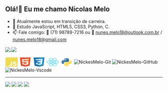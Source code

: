 ## Olá!👋 Eu me chamo Nicolas Melo

- 🔭 Atualmente estou em transição de carreira.
- 🌱 Estudo JavaScript, HTML5, CSS3, Python, C.
- 📫 Fale comigo: 📱 (71) 98789-7216 ou 📨 nunes.melo18@outlook.com.br / nunes.melo18@gmail.com
<picture>
  <a href="https://github.com/nickesmelo/github-readme-stats">
    <img height=180 align="center" src="https://github-readme-stats.vercel.app/api?username=nickesmelo&theme=dracula&show_icons=true&layout=compact" />
  </a>
</picture>
<picture>
<a href="https://github.com/anuraghazra/convoychat">
    <img height=180 align="center" src="https://github-readme-stats.vercel.app/api/top-langs?username=nickesmelo&layout=compact&langs_count=8&card_width=320&theme=dracula&show_icons=false" />
</a>
</picture>

<div style="display: inline_block"><br>
  <img align="center" alt="NickesMelo-Js" height="30" width="40" src="https://raw.githubusercontent.com/devicons/devicon/master/icons/javascript/javascript-plain.svg">
  <img align="center" alt="NickesMelo-HTML" height="30" width="40" src="https://raw.githubusercontent.com/devicons/devicon/master/icons/html5/html5-original.svg">
  <img align="center" alt="NickesMelo-CSS" height="30" width="40" src="https://raw.githubusercontent.com/devicons/devicon/master/icons/css3/css3-original.svg">
  <img align="center" alt="NickesMelo-React" height="30" width="40" src="https://raw.githubusercontent.com/devicons/devicon/master/icons/react/react-original.svg">
  <img align="center" alt="NickesMelo-Python" height="30" width="40" src="https://raw.githubusercontent.com/devicons/devicon/master/icons/python/python-original.svg">
  <img align="center" alt="NickesMelo-Git" height="30" width="40" src="https://cdn.jsdelivr.net/gh/devicons/devicon@latest/icons/git/git-original.svg" />
  <img align="center" alt="NickesMelo-GitHub" height="30" width="80" src="https://img.shields.io/badge/GitHub-100000?style=for-the-badge&logo=github&logoColor=white"/>
  <img align="center" alt="NickesMelo-Vscode" height="30" width="40" src="https://cdn.jsdelivr.net/gh/devicons/devicon@latest/icons/vscode/vscode-original-wordmark.svg"/>
</div>
<hr>
<div>
  <a href="https://www.instagram.com/nicolasnmelo/" target="_blank"><img src="https://img.shields.io/badge/-Instagram-%23E4405F?style=for-the-badge&logo=instagram&logoColor=white" target="_blank"></a>
  <a href = "mailto:nunes.melo18@gmail.com?"><img src="https://img.shields.io/badge/Gmail-D14836?style=for-the-badge&logo=gmail&logoColor=white"></a>
  <a href="https://www.linkedin.com/in/nicolas-melo-3947aaa4/" target="_blank"><img src="https://img.shields.io/badge/-LinkedIn-%230077B5?style=for-the-badge&logo=linkedin&logoColor=white" target="_blank"></a> 
  <a href="https://w.app/qoz8Ds" target="_blank"><img src="https://img.shields.io/badge/WhatsApp-25D366?style=for-the-badge&logo=whatsapp&logoColor=white"></a> 
</div>
